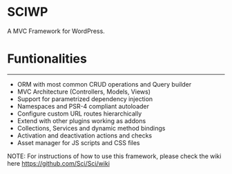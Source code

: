 # SCIWP

A MVC Framework for WordPress.

# Funtionalities
--------------------------------------

* ORM with most common CRUD operations and Query builder
* MVC Architecture (Controllers, Models, Views)
* Support for parametrized dependency injection
* Namespaces and PSR-4 compliant autoloader
* Configure custom URL routes hierarchically
* Extend with other plugins working as addons
* Collections, Services and dynamic method bindings
* Activation and deactivation actions and checks
* Asset manager for JS scripts and CSS files

NOTE: For instructions of how to use this framework, please check the wiki here https://github.com/Sci/Sci/wiki
